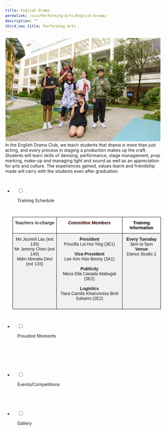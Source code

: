```yaml
---
title: English Drama
permalink: /cca/Performing-Arts/English-Drama/
description: ""
third_nav_title: Performing Arts
---
```

![](/images/Our%20Curriculum/Non%20Academic%20Programmes/CoCurricular%20Activities/Performing%20Arts/English%20Drama/E1.jpg)
In the English Drama Club, we teach students that drama is more than just acting, and every process in staging a production makes up the craft. Students will learn skills of devising, performance, stage management, prop marking, make-up and managing light and sound as well as an appreciation for arts and culture. The experiences gained, values learnt and friendship made will carry with the students even after graduation.


<ul class="jekyllcodex_accordion">

  <li>

    <input type="checkbox" id="accordion1">

    <label for="accordion1">Training Schedule</label>

    <div>

<p> <style type="text/css">
.tg  {border-collapse:collapse;border-spacing:0;}
.tg td{border-color:black;border-style:solid;border-width:1px;font-family:Arial, sans-serif;font-size:14px;
  overflow:hidden;padding:10px 5px;word-break:normal;}
.tg th{border-color:black;border-style:solid;border-width:1px;font-family:Arial, sans-serif;font-size:14px;
  font-weight:normal;overflow:hidden;padding:10px 5px;word-break:normal;}
.tg .tg-h2tw{background-color:#FFF;color:#330001;font-weight:bold;text-align:center;vertical-align:top}
.tg .tg-osv9{background-color:#F1F1F1;text-align:center;vertical-align:top}
.tg .tg-euwl{background-color:#FFF;color:#333333;font-weight:bold;text-align:center;vertical-align:top}
.tg .tg-htrf{background-color:#FFF;color:#000000;font-weight:bold;text-align:center;vertical-align:top}
</style>
<table class="tg">
<thead>
  <tr>
    <th class="tg-euwl">Teachers in-charge</th>
    <th class="tg-h2tw">Committee Members</th>
    <th class="tg-htrf">Training Information</th>
  </tr>
</thead>
<tbody>
  <tr>
    <td class="tg-osv9">Ms Jezreel Lau (ext 135)<br>Mr Jeremy Chen (ext 145)<br>Mdm Nirmala Devi (ext 133)<br><br></td>
    <td class="tg-osv9"><span style="font-weight:bolder">President</span><br>Priscilla Loi Hui Ying (3E1)<br><br><span style="font-weight:bolder">Vice-President</span><br>Lee Kim Hao Benny (3A1)<br><br><span style="font-weight:bolder">Publicity</span><br>Meca Ella Canada Mabugat (3E2)<br><br><span style="font-weight:bolder">Logistics</span><br>Tiara Camila Khairunnisa Binti Suhaimi (2E2)<br><br></td>
    <td class="tg-osv9"><span style="font-weight:bolder">Every Tuesday</span><br>3pm to 5pm<br><span style="font-weight:bolder">Venue</span><br>Dance Studio 2</td>
  </tr>
</tbody>
</table> </p>

    </div>

</li>
	<li>

    <input type="checkbox" id="accordion2">

    <label for="accordion2">Proudest Moments</label>

    <div>

      <p> </p>

    </div>

</li>
	
<li>

    <input type="checkbox" id="accordion3">

    <label for="accordion3">Events/Competitions</label>

    <div>

<p> </p>

    </div>

</li>
	
<li>

    <input type="checkbox" id="accordion4">

    <label for="accordion4">Gallery</label>

    <div>

<p> </p>

  </div>

</li>
	
	

	
</ul>